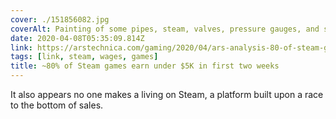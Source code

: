 ```yaml
---
cover: ./151856082.jpg
coverAlt: Painting of some pipes, steam, valves, pressure gauges, and some mathematical notes hanging on a wall.
date: 2020-04-08T05:35:09.814Z
link: https://arstechnica.com/gaming/2020/04/ars-analysis-80-of-steam-games-earn-under-5k-in-first-two-weeks/
tags: [link, steam, wages, games]
title: ~80% of Steam games earn under $5K in first two weeks
---
```


It also appears no one makes a living on Steam, a platform built upon a race to the bottom of sales.
